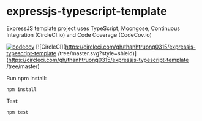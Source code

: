 # expressjs-typescript-template
ExpressJS template project uses TypeScript, Moongose, Continuous Integration (CircleCI.io) and Code Coverage (CodeCov.io)

[![codecov](https://codecov.io/gh/thanhtruong0315/expressjs-typescript-template/branch/master/graph/badge.svg)](https://codecov.io/gh/thanhtruong0315/expressjs-typescript-template)
[![CircleCI](https://circleci.com/gh/thanhtruong0315/expressjs-typescript-template
/tree/master.svg?style=shield)](https://circleci.com/gh/thanhtruong0315/expressjs-typescript-template
/tree/master)

Run npm install:
```shell
npm install
```

Test:
```shell
npm test
```